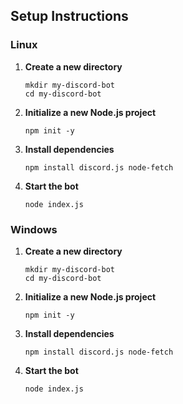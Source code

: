 ## Setup Instructions

### Linux

1. **Create a new directory**
    ```shell
    mkdir my-discord-bot
    cd my-discord-bot
    ```

2. **Initialize a new Node.js project**
    ```shell
    npm init -y
    ```

3. **Install dependencies**
    ```shell
    npm install discord.js node-fetch
    ```

4. **Start the bot**
    ```shell
    node index.js
    ```

### Windows

1. **Create a new directory**
    ```shell
    mkdir my-discord-bot
    cd my-discord-bot
    ```

2. **Initialize a new Node.js project**
    ```shell
    npm init -y
    ```

3. **Install dependencies**
    ```shell
    npm install discord.js node-fetch
    ```

4. **Start the bot**
    ```shell
    node index.js
    ```
